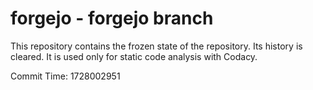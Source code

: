 # forgejo - forgejo branch

This repository contains the frozen state of the repository.
Its history is cleared. It is used only for static code
analysis with Codacy.

Commit Time: 1728002951